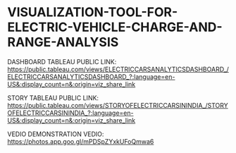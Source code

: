 # VISUALIZATION-TOOL-FOR-ELECTRIC-VEHICLE-CHARGE-AND-RANGE-ANALYSIS

DASHBOARD TABLEAU PUBLIC LINK: https://public.tableau.com/views/ELECTRICCARSANALYTICSDASHBOARD_/ELECTRICCARSANALYTICSDASHBOARD_?:language=en-US&:display_count=n&:origin=viz_share_link

STORY  TABLEAU PUBLIC LINK: https://public.tableau.com/views/STORYOFELECTRICCARSININDIA_/STORYOFELECTRICCARSININDIA_?:language=en-US&:display_count=n&:origin=viz_share_link

VEDIO DEMONSTRATION VEDIO: https://photos.app.goo.gl/mPDSpZYxkUFoQmwa6
